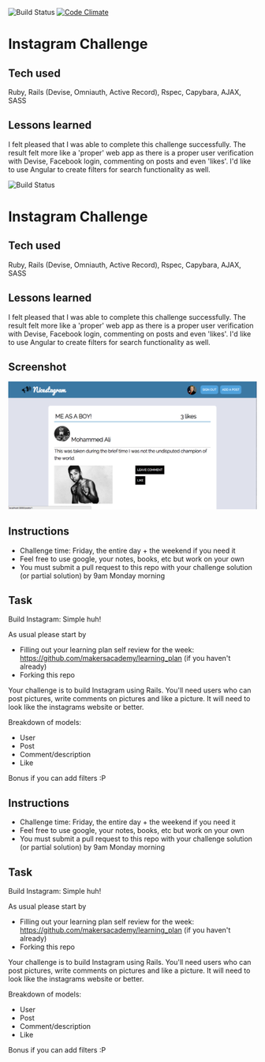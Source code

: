 ![Build Status](https://travis-ci.org/veliancreate/instagram_clone.svg?branch=master) [![Code Climate](https://codeclimate.com/github/veliancreate/instagram_clone/badges/gpa.svg)](https://codeclimate.com/github/veliancreate/instagram_clone)

Instagram Challenge
===================

## Tech used

Ruby, Rails (Devise, Omniauth, Active Record), Rspec, Capybara, AJAX, SASS

## Lessons learned

I felt pleased that I was able to complete this challenge successfully. The result felt more like a 'proper' web app as there is a proper user verification with Devise, Facebook login, commenting on posts and even 'likes'. I'd like to use Angular to create filters for search functionality as well. 

![Build Status](https://travis-ci.org/veliancreate/instagram_clone.svg?branch=master)

Instagram Challenge
===================

## Tech used

Ruby, Rails (Devise, Omniauth, Active Record), Rspec, Capybara, AJAX, SASS

## Lessons learned

I felt pleased that I was able to complete this challenge successfully. The result felt more like a 'proper' web app as there is a proper user verification with Devise, Facebook login, commenting on posts and even 'likes'. I'd like to use Angular to create filters for search functionality as well. 

## Screenshot

![screenshot](screenshot.png)

Instructions
-------
* Challenge time: Friday, the entire day + the weekend if you need it
* Feel free to use google, your notes, books, etc but work on your own
* You must submit a pull request to this repo with your challenge solution (or partial solution) by 9am Monday morning

Task
-----

Build Instagram: Simple huh!

As usual please start by

* Filling out your learning plan self review for the week: https://github.com/makersacademy/learning_plan (if you haven't already)
* Forking this repo

Your challenge is to build Instagram using Rails. You'll need users who can post pictures, write comments on pictures and like a picture. It will need to look like the instagrams website or better. 

Breakdown of models:
- User
- Post
- Comment/description
- Like

Bonus if you can add filters :P 


Instructions
-------
* Challenge time: Friday, the entire day + the weekend if you need it
* Feel free to use google, your notes, books, etc but work on your own
* You must submit a pull request to this repo with your challenge solution (or partial solution) by 9am Monday morning

Task
-----

Build Instagram: Simple huh!

As usual please start by

* Filling out your learning plan self review for the week: https://github.com/makersacademy/learning_plan (if you haven't already)
* Forking this repo

Your challenge is to build Instagram using Rails. You'll need users who can post pictures, write comments on pictures and like a picture. It will need to look like the instagrams website or better. 

Breakdown of models:
- User
- Post
- Comment/description
- Like

Bonus if you can add filters :P 
